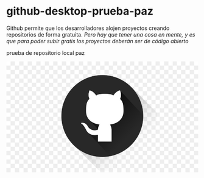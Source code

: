 # github-desktop-prueba-paz
 
 Github permite que los desarrolladores alojen proyectos creando repositorios de forma gratuita. *Pero hay que tener una cosa en mente, y es que para poder subir gratis los proyectos deberán ser de código abierto*
 

 prueba de repositorio local paz

![hack](img/logo.jpg)
